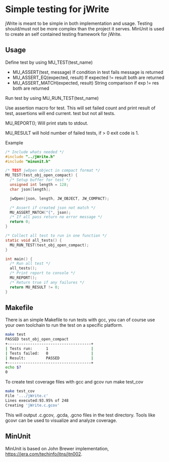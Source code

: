 # Simple testing for jWrite
jWrite is meant to be simple in both implementation and usage. Testing should/must
not be more complex than the project it serves. MinUnit is used to create an
self contained testing framework for jWrite.

## Usage
Define test by using MU_TEST(test_name)

- MU_ASSERT(test, message) If condition in test fails message is returned
- MU_ASSERT_EQ(expected, result) If expected != result both are returned
- MU_ASSERT_MATCH(expected, result) String comparison if exp != res both are returned

Run test by using MU_RUN_TEST(test_name)

Use assertion macro for test.
This will set failed count and print result of test, assertions will end current.
test but not all tests.


MU_REPORT(); Will print stats to stdout.

MU_RESULT will hold number of failed tests, if > 0 exit code is 1.

Example
``` C
/* Include whats needed */
#include "../jWrite.h"
#include "minunit.h"

/* TEST jwOpen object in compact format */
MU_TEST(test_obj_open_compact) {
  /* Setup buffer for test */
  unsigned int length = 128;
  char json[length];

  jwOpen(json, length, JW_OBJECT, JW_COMPACT);

  /* Assert if created json not match */
  MU_ASSERT_MATCH("{", json);
  /* If all pass return no error message */
  return 0;
}

/* Collect all test to run in one function */
static void all_tests() { 
  MU_RUN_TEST(test_obj_open_compact);
}

int main() {
  /* Run all test */
  all_tests();
  /* Print report to console */
  MU_REPORT();
  /* Return true if any failures */
  return MU_RESULT != 0;
}
```

## Makefile
There is an simple Makefile to run tests with gcc, you can of course use your
own toolchain to run the test on a specific platform.
```sh
make test
PASSED test_obj_open_compact
+-------------------------------------+
| Tests run:      1                   |
| Tests failed:   0                   |
| Result:         PASSED              |
+-------------------------------------+
echo $?
0
```
To create test coverage files with gcc and gcov run make test_cov
``` sh
make test_cov
File '.../jWrite.c'
Lines executed:93.95% of 248
Creating 'jWrite.c.gcov'
```
This will output .c.gcov, .gcda, .gcno files in the test directory.
Tools like gcovr can be used to visualize and analyze coverage.


## MinUnit
MinUnit is based on John Brewer implementation, https://jera.com/techinfo/jtns/jtn002.
